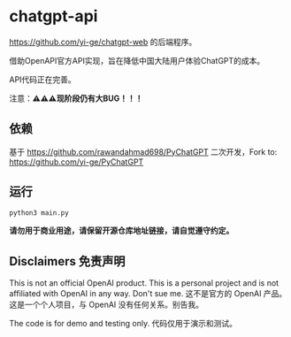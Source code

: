 # chatgpt-api

<https://github.com/yi-ge/chatgpt-web> 的后端程序。

借助OpenAPI官方API实现，旨在降低中国大陆用户体验ChatGPT的成本。

API代码正在完善。

注意：**⚠⚠⚠现阶段仍有大BUG！！！**

## 依赖

基于 <https://github.com/rawandahmad698/PyChatGPT> 二次开发，Fork to: <https://github.com/yi-ge/PyChatGPT>

## 运行

```bash
python3 main.py
```

**请勿用于商业用途，请保留开源仓库地址链接，请自觉遵守约定。**

## Disclaimers 免责声明

This is not an official OpenAI product. This is a personal project and is not affiliated with OpenAI in any way. Don't sue me.
这不是官方的 OpenAI 产品。这是一个个人项目，与 OpenAI 没有任何关系。别告我。

The code is for demo and testing only.
代码仅用于演示和测试。
